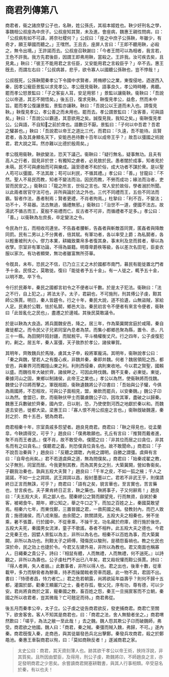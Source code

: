 # 商君列傳第八

商君者，衞之諸庶孽公子也，名鞅，姓公孫氏，其祖本姬姓也。鞅少好刑名之學，事魏相公叔座為中庶子。公叔座知其賢，未及進。會座病，魏惠王親徃問病，曰：「公叔病有如不可諱，將奈社稷何？」公叔曰：「座之中庶子公孫鞅，年雖少，有奇才，願王舉國而聽之。」王嘿然。王且去，座屏人言曰：「王即不聽用鞅，必殺之，無令出境。」王許諾而去。公叔座召鞅謝曰：「今者王問可以為相者，我言若，王色不許我。我方先君後臣，因謂王即弗用鞅，當殺之。王許我。汝可疾去矣，且見禽。」鞅曰：「彼王不能用君之言任臣，又安能用君之言殺臣乎？」卒不去。惠王旣去，而謂左右曰：「公叔病甚，悲乎，欲令寡人以國聽公孫鞅也，豈不悖哉！」

公叔旣死，公孫鞅聞秦孝公下令國中求賢者，將脩繆公之業，東復侵地，迺遂西入秦，因孝公寵臣景監以求見孝公。孝公旣見衞鞅，語事良久，孝公時時睡，弗聽。罷而孝公怒景監曰：「子之客妄人耳，安足用邪！」景監以讓衞鞅。衞鞅曰：「吾說公以帝道，其志不開悟矣。」後五日，復求見鞅。鞅復見孝公，益愈，然而未中旨。罷而孝公復讓景監，景監亦讓鞅。鞅曰：「吾說公以王道而未入也。請復見鞅。」鞅復見孝公，孝公善之而未用也。罷而去。孝公謂景監曰：「汝客善，可與語矣。」鞅曰：「吾說公以霸道，其意欲用之矣。誠復見我，我知之矣。」衞鞅復見孝公。公與語，不自知𨞢之前於席也。語數日不厭。景監曰：「子何以中吾君？吾君之驩甚也。」鞅曰：「吾說君以帝王之道比三代，而君曰：『久遠，吾不能待。且賢君者，各及其身顯名天下，安能邑邑待數十百年以成帝王乎？』故吾以彊國之術說君，君大說之耳。然亦難以比德於殷周矣。」

孝公旣用衞鞅，鞅欲變法，恐天下議己。衞鞅曰：「疑行無名，疑事無功。且夫有高人之行者，固見非於世；有獨知之慮者，必見敖於民。愚者闇於成事，知者見於未萌。民不可與慮始而可與樂成。論至德者不和於俗，成大功者不謀於衆。是以聖人苟可以彊國，不法其故；苟可以利民，不循其禮。」孝公曰：「善。」甘龍曰：「不然。聖人不易民而教，知者不變法而治。因民而教，不勞而成功；緣法而治者，吏習而民安之。」衞鞅曰：「龍之所言，世俗之言也。常人安於故俗，學者溺於所聞。以此兩者居官守法可也，非所與論於法之外也。三代不同禮而王，五伯不同法而霸。智者作法，愚者制焉；賢者更禮，不肖者拘焉。」杜摯曰：「利不百，不變法；功不十，不易器。法古無過，循禮無邪。」衞鞅曰：「治世不一道，便國不法古。故湯武不循古而王，夏殷不易禮而亡。反古者不可非，而循禮者不足多。」孝公曰：「善。」以衞鞅為左庶長，卒定變法之令。

令民為什五，而相收司連坐。不告姦者腰斬，告姦者與斬敵首同賞，匿姦者與降敵同罰。民有二男以上不分異者，倍其賦。有軍功者，各以率受上爵；為私鬬者，各以輕重被刑大小。僇力本業，耕織致粟帛多者復其身。事末利及怠而貧者，舉以為收孥。宗室非有軍功論，不得為屬籍。明尊卑爵秩等級，各以差次名田宅，臣妾衣服以家次。有功者顯榮，無功者雖富無所芬華。

令旣具，未布，恐民之不信，已乃立三丈之木於國都市南門，募民有能徙置北門者予十金。民怪之，莫敢徙。復曰「能徙者予五十金」。有一人徙之，輒予五十金，以明不欺。卒下令。

令行於民朞年，秦民之國都言初令之不便者以千數。於是太子犯法。衞鞅曰：「法之不行，自上犯之。」將法太子。太子，君嗣也，不可施刑，刑其傅公子虔，黥其師公孫賈。明日，秦人皆趨令。行之十年，秦民大說，道不拾遺，山無盜賊，家給人足。民勇於公戰，怯於私鬬，鄉邑大治。秦民初言令不便者有來言令便者，衞鞅曰「此皆亂化之民也」，盡遷之於邊城。其後民莫敢議令。

於是以鞅為大良造。將兵圍魏安邑，降之。居三年，作為築冀闕宮庭於咸陽，秦自雍徙都之。而令民父子兄弟同室內息者為禁。而集小都鄉邑聚為縣，置令、丞，凡三十一縣。為田開阡陌封疆，而賦稅平。平斗桶權衡丈尺。行之四年，公子虔復犯約，劓之。居五年，秦人富彊，天子致胙於孝公，諸侯畢賀。

其明年，齊敗魏兵於馬陵，虜其太子申，殺將軍龐涓。其明年，衞鞅說孝公曰：「秦之與魏，譬若人之有腹心疾，非魏并秦，秦即并魏。何者？魏居領阨之西，都安邑，與秦界河而獨擅山東之利。利則西侵秦，病則東收地。今以君之賢聖，國賴以盛。而魏徃年大破於齊，諸侯畔之，可因此時伐魏。魏不支秦，必東徙。東徙，秦據河山之固，東鄉以制諸侯，此帝王之業也。」孝公以為然，使衞鞅將而伐魏。魏使公子卬將而擊之。軍旣相距，衞鞅遺魏將公子卬書曰：「吾始與公子驩，今俱為兩國將，不忍相攻，可與公子面相見，盟，樂飲而罷兵，以安秦魏。」魏公子卬以為然。會盟已，飲，而衞鞅伏甲士而襲虜魏公子卬，因攻其軍，盡破之以歸秦。魏惠王兵數破於齊秦，國內空，日以削，恐，乃使使割河西之地獻於秦以和。而魏遂去安邑，徙都大梁。梁惠王曰：「寡人恨不用公叔座之言也。」衞鞅旣破魏還，秦封之於、商十五邑，號為商君。

商君相秦十年，宗室貴戚多怨望者。趙良見商君。商君曰：「鞅之得見也，從孟蘭皐，今鞅請得交，可乎？」趙良曰：「僕弗敢願也。孔丘有言曰：『推賢而戴者進，聚不肖而王者退。』僕不肖，故不敢受命。僕聞之曰：『非其位而居之曰貪位，非其名而有之曰貪名。』僕聽君之義，則恐僕貪位貪名也。故不敢聞命。」商君曰：「子不說吾治秦與？」趙良曰：「反聽之謂聦，內視之謂明，自勝之謂彊。虞舜有言曰：『自卑也尚矣。』君不若道虞舜之道，無為問僕矣。」商君曰：「始秦戎翟之教，父子無別，同室而居。今我更制其教，而為其男女之別，大築冀闕，營如魯衞矣。子觀我治秦也，孰與五羖大夫賢？」趙良曰：「千羊之皮，不如一狐之掖；千人之諾諾，不如一士之諤諤。武王諤諤以昌，殷紂墨墨以亡。君若不非武王乎，則僕請終日正言而無誅，可乎？」商君曰：「語有之矣，貌言華也，至言實也，苦言藥也，甘言疾也。夫子果肯終日正言，鞅之藥也。鞅將事子，子又何辭焉！」趙良曰：「夫五羖大夫，荊之鄙人也。聞秦繆公之賢而願望見，行而無資，自粥於秦客，被褐食牛。期年，繆公知之，舉之牛口之下，而加之百姓之上，秦國莫敢望焉。相秦六七年，而東伐鄭，三置晉國之君，一救荊國之禍。發教封內，而巴人致貢；施德諸侯，而八戎來服。由余聞之，款關請見。五羖大夫之相秦也，勞不坐乘，暑不張蓋，行於國中，不從車乘，不操干戈，功名藏於府庫，德行施於後世。五羖大夫死，秦國男女流涕，童子不歌謠，舂者不相杵。此五羖大夫之德也。今君之見秦王也，因嬖人景監以為主，非所以為名也。相秦不以百姓為事，而大築冀闕，非所以為功也。刑黥太子之師傅，殘傷民以駿刑，是積怨畜禍也。教之化民也深於命，民之効上也捷於令。今君又左建外易，非所以為教也。君又南面也稱寡人，日繩秦之貴公子。詩曰：『相鼠有體，人而無禮，人而無禮，何不遄死。』以詩觀之，非所以為壽也。公子虔杜門不出已八年矣，君又殺祝懽而黥公孫賈。詩曰：『得人者興，失人者崩。』此數事者，非所以得人也。君之出也，後車十數，從車載甲，多力而駢脅者為驂乘，持矛而操闟戟者旁車而趨。此一物不具，君固不出。書曰：『恃德者昌，恃力者亡。』君之危若朝露，尚將欲延年益壽乎？則何不歸十五都，灌園於鄙，勸秦王顯巖穴之士，養老存孤，敬父兄，序有功，尊有德，可以少安。君尚將貪商於之富，寵秦國之教，畜百姓之怨，秦王一旦捐賔客而不立朝，秦國之所以收君者，豈其微哉？亡可翹足而待。」商君弗從。

後五月而秦孝公卒，太子立。公子虔之徒告商君欲反，發吏捕商君。商君亡至關下，欲舍客舍。客人不知其是商君也，曰：「商君之法，舍人無驗者坐之。」商君喟然歎曰：「嗟乎，為法之敝一至此哉！」去之魏。魏人怨其欺公子卬而破魏師，弗受。商君欲之他國。魏人曰：「商君，秦之賊。秦彊而賊入魏，弗歸，不可。」遂內秦。商君旣復入秦，走商邑，與其徒屬發邑兵北出擊鄭。秦發兵攻商君，殺之於鄭黽池。秦惠王車裂商君以徇，曰：「莫如商鞅反者！」遂滅商君之家。



> 太史公曰：商君，其天資刻薄人也。跡其欲干孝公以帝王術，挾持浮說，非其質矣。且所因由嬖臣，及得用，刑公子虔，欺魏將卬，不師趙良之言，亦足發明商君之少恩矣。余嘗讀商君開塞耕戰書，與其人行事相類。卒受惡名於秦，有以也夫！
